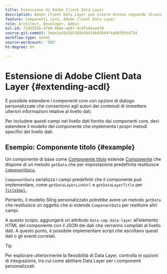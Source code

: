 ```yaml
---
title: Estensione di Adobe Client Data Layer
description: Adobe Client Data Layer può essere esteso seguendo alcuni pattern di base
feature: Componenti core, Adobe Client Data Layer
role: Architect, Developer, Admin
exl-id: f3d5555b-4f08-49de-ab0f-dc0fb04aadf8
source-git-commit: 3ebe1a42d265185b36424b01844f4a00f05d4724
workflow-type: tm+mt
source-wordcount: '282'
ht-degree: 0%

---
```


# Estensione di Adobe Client Data Layer {#extending-acdl}

È possibile estendere i componenti core con opzioni di dialogo personalizzate che consentono agli autori dei contenuti di immettere ulteriori informazioni relative al livello dati.

Per includere questi campi nel livello dati fornito dai componenti core, devi estendere il modello del componente che implementa i propri metodi specifici del livello dati.

## Esempio: Componente titolo {#example}

Un componente di base come [Componente titolo](https://github.com/adobe/aem-core-wcm-components/blob/master/bundles/core/src/main/java/com/adobe/cq/wcm/core/components/models/Title.java) estende [Componente](https://github.com/adobe/aem-core-wcm-components/blob/master/bundles/core/src/main/java/com/adobe/cq/wcm/core/components/models/Title.java) che dispone di un metodo `getData` che per impostazione predefinita restituisce [`ComponentData`.](https://github.com/adobe/aem-core-wcm-components/blob/master/bundles/core/src/main/java/com/adobe/cq/wcm/core/components/models/datalayer/ComponentData.java)

`ComponentData` serializza i campi predefiniti che il componente può implementare, come  `getDataLayerLinkUrl` e  `getDataLayerTitle` per  [`TitleImpl`.](https://github.com/adobe/aem-core-wcm-components/blob/master/bundles/core/src/main/java/com/adobe/cq/wcm/core/components/internal/models/v1/TitleImpl.java)

Pertanto, il modello Sling personalizzato potrebbe avere un metodo `getData` che restituisce un oggetto che si estende `ComponentData` per restituire altri campi.

A questo scopo, aggiungerà un attributo `data-cmp-data-layer` all’elemento HTML del componente con il JSON dei dati che verranno compilati al livello dati. A questo punto, è possibile implementare script che ascoltano questi dati o gli eventi correlati.

>[!TIP]
>
>Per esplorare ulteriormente la flessibilità di Data Layer, controlla le opzioni di integrazione, tra cui come abilitare Data Layer per i componenti personalizzati.
